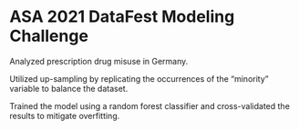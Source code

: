 # ASA 2021 DataFest Modeling Challenge

Analyzed prescription drug misuse in Germany.

Utilized up-sampling by replicating the occurrences of the “minority” variable to balance the dataset. 

Trained the model using a random forest classifier and cross-validated the results to mitigate overfitting.

